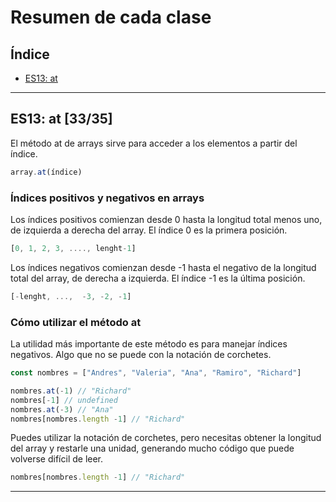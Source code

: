 # Resumen de cada clase

## Índice
* [ES13: at](#id1)

------------

## ES13: at [33/35]<a name="id1"></a>
El método at de arrays sirve para acceder a los elementos a partir del índice.
````javascript
array.at(índice)
````
### Índices positivos y negativos en arrays
Los índices positivos comienzan desde 0 hasta la longitud total menos uno, de izquierda a derecha del array. El índice 0 es la primera posición.
````javascript
[0, 1, 2, 3, ...., lenght-1]
````
Los índices negativos comienzan desde -1 hasta el negativo de la longitud total del array, de derecha a izquierda. El índice -1 es la última posición.
````javascript
[-lenght, ...,  -3, -2, -1]
````
### Cómo utilizar el método at
La utilidad más importante de este método es para manejar índices negativos. Algo que no se puede con la notación de corchetes.
````javascript
const nombres = ["Andres", "Valeria", "Ana", "Ramiro", "Richard"]

nombres.at(-1) // "Richard"
nombres[-1] // undefined
nombres.at(-3) // "Ana"
nombres[nombres.length -1] // "Richard"
````
Puedes utilizar la notación de corchetes, pero necesitas obtener la longitud del array y restarle una unidad, generando mucho código que puede volverse difícil de leer.
````javascript
nombres[nombres.length -1] // "Richard"
````

------------